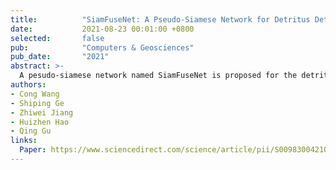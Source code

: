 ```yaml
---
title:          "SiamFuseNet: A Pseudo-Siamese Network for Detritus Detection from Polarized Microscopic Images of River Sands"
date:           2021-08-23 00:01:00 +0800
selected:       false
pub:            "Computers & Geosciences"
pub_date:       "2021"
abstract: >-
  A pesudo-siamese network named SiamFuseNet is proposed for the detritus detection.
authors:
- Cong Wang
- Shiping Ge
- Zhiwei Jiang
- Huizhen Hao
- Qing Gu
links:
  Paper: https://www.sciencedirect.com/science/article/pii/S009830042100203X
---
```

